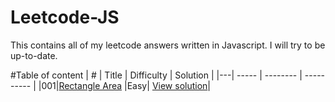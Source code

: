 # Leetcode-JS
This contains all of my leetcode answers written in Javascript. I will try to be up-to-date.

#Table of content
| # | Title | Difficulty | Solution |
|---| ----- | -------- | ---------- |
|001|[Rectangle Area](https://leetcode.com/problems/rectangle-area/)  |Easy| [View solution](https://github.com/jonnyjs/Leetcode-JS/blob/master/001-Rectangle_Area.js)|
